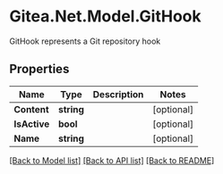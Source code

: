 # Gitea.Net.Model.GitHook
GitHook represents a Git repository hook

## Properties

Name | Type | Description | Notes
------------ | ------------- | ------------- | -------------
**Content** | **string** |  | [optional] 
**IsActive** | **bool** |  | [optional] 
**Name** | **string** |  | [optional] 

[[Back to Model list]](../README.md#documentation-for-models) [[Back to API list]](../README.md#documentation-for-api-endpoints) [[Back to README]](../README.md)

